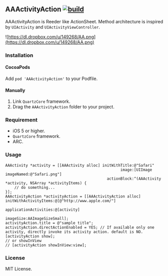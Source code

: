 ## AAActivityAction [![build](https://travis-ci.org/r-plus/AAActivityAction.png?branch=master)](https://travis-ci.org/r-plus/AAActivityAction)

AAActivityAction is Reeder like ActionSheet. Method architecture is inspired by `UIActivity` and `UIActivityViewController`.

![https://dl.dropbox.com/u/149268/AA.png](https://dl.dropbox.com/u/149268/AA.png)

### Installation

#### CocoaPods
Add `pod 'AAActivityAction'` to your Podfile.

#### Manually

1. Link `QuartzCore` framework.
1. Drag the `AAActivityAction` folder to your project.

### Requirement

* iOS 5 or higher.
* `QuartzCore` framework.
* ARC.

### Usage

````
AAActivity *activity = [[AAActivity alloc] initWithTitle:@"Safari"
                                                   image:[UIImage imageNamed:@"Safari.png"]
                                             actionBlock:^(AAActivity *activity, NSArray *activityItems) {
    // do something...
}];
AAActivityAction *activityAction = [[AAActivityAction alloc] initWithActivityItems:@[@"http://www.apple.com/"]
                                                             applicationActivities:@[activity]
                                                                         imageSize:AAImageSizeSmall];
activityAction.title = @"sample title";
activityAction.directActionEnabled = YES; // If available only one activity, directly invoke its activity action. default is NO.
[activityAction show];
// or showInView
// [activityAction showInView:view];
````

### License
MIT License.
